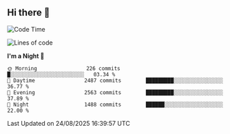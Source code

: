 ## Hi there 👋

<!--
**Wangmerlyn/Wangmerlyn** is a ✨ _special_ ✨ repository because its `README.md` (this file) appears on your GitHub profile.

Here are some ideas to get you started:

- 🔭 I’m currently working on ...
- 🌱 I’m currently learning ...
- 👯 I’m looking to collaborate on ...
- 🤔 I’m looking for help with ...
- 💬 Ask me about ...
- 📫 How to reach me: ...
- 😄 Pronouns: ...
- ⚡ Fun fact: ...
-->
<!--START_SECTION:waka-->
![Code Time](http://img.shields.io/badge/Code%20Time-512%20hrs%2030%20mins-blue)

![Lines of code](https://img.shields.io/badge/From%20Hello%20World%20I%27ve%20Written-41.6%20million%20lines%20of%20code-blue)

**I'm a Night 🦉** 

```text
🌞 Morning                226 commits         █░░░░░░░░░░░░░░░░░░░░░░░░   03.34 % 
🌆 Daytime                2487 commits        █████████░░░░░░░░░░░░░░░░   36.77 % 
🌃 Evening                2563 commits        █████████░░░░░░░░░░░░░░░░   37.89 % 
🌙 Night                  1488 commits        ██████░░░░░░░░░░░░░░░░░░░   22.00 % 
```



 Last Updated on 24/08/2025 16:39:57 UTC
<!--END_SECTION:waka-->
